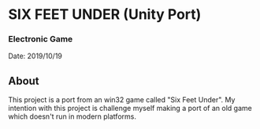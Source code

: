 # SIX FEET UNDER (Unity Port)
### Electronic Game

Date: 2019/10/19

## About

This project is a port from an win32 game called "Six Feet Under". My intention with this project is challenge myself making a port of an old game which doesn't run in modern platforms.

